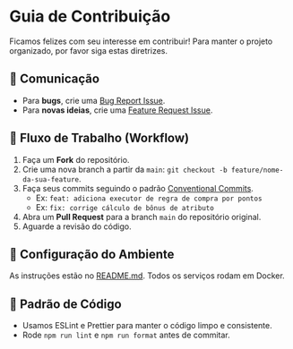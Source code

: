 # Guia de Contribuição

Ficamos felizes com seu interesse em contribuir! Para manter o projeto organizado, por favor siga estas diretrizes.

## 💬 Comunicação

-   Para **bugs**, crie uma [Bug Report Issue](https://github.com/seu-usuario/RPG-system/issues/new?template=bug_report.md).
-   Para **novas ideias**, crie uma [Feature Request Issue](https://github.com/seu-usuario/RPG-system/issues/new?template=feature_request.md).

## 🍴 Fluxo de Trabalho (Workflow)

1.  Faça um **Fork** do repositório.
2.  Crie uma nova branch a partir da `main`: `git checkout -b feature/nome-da-sua-feature`.
3.  Faça seus commits seguindo o padrão [Conventional Commits](https://www.conventionalcommits.org/pt-br/v1.0.0/).
    -   Ex: `feat: adiciona executor de regra de compra por pontos`
    -   Ex: `fix: corrige cálculo de bônus de atributo`
4.  Abra um **Pull Request** para a branch `main` do repositório original.
5.  Aguarde a revisão do código.

## 🔧 Configuração do Ambiente

As instruções estão no [README.md](README.md). Todos os serviços rodam em Docker.

## 🎨 Padrão de Código

-   Usamos ESLint e Prettier para manter o código limpo e consistente.
-   Rode `npm run lint` e `npm run format` antes de commitar.